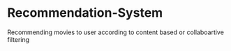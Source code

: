 # Recommendation-System
Recommending movies to user according to content based or collaboartive filtering
